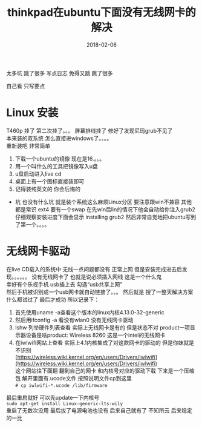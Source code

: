 ﻿---
layout: post
title:  "thinkpad在ubuntu下面没有无线网卡的解决"
date:   2018-02-06 
categories: linux
---

太多坑 跳了很多 写点日志 免得又跳 跳了很多

自己看 只写要点


# Linux 安装
T460p 挂了 第二次挂了。。。 屏幕排线挂了 修好了发现尼玛grub不见了  
本来装的双系统 怎么直接进windows了。。。。  
重新装吧 非常简单
1. 下载一个ubuntu的镜像 现在是16.。。。
2. 用一个叫什么的工具把镜像写入u盘
3. u盘启动进入live cd
4. 桌面上有一个图标直接装即可
5. 记得装纯英文的 你会后悔的
* 坑 也没有什么坑 就是装个系统这么麻烦Linux分区 要注意跟win不兼容 其他都是常识 ext4  要有一个swap
在先win后lin的情况下他会自动给你注入grub2 仔细观察安装进度下面会显示 installing grub2
然后非常自觉地把ubuntu写到了第一个。。。。

# 无线网卡驱动
在live CD载入的系统中 无线一点问题都没有 正常上网
但是安装完成进去后发现。。。。。。 没有无线网卡了 也就是说必须插入网线 这是一个什么鬼  
幸好有个乐视手机 usb插上去 勾选“usb共享上网”  
然后手机被识别成一个usb网卡就自动链接了。。。
然后就是 搜了一整天解决方案 什么都试过了 最后才成功 所以记录下：  
1. 首先使用uname -a查看这个版本的linux内核4.13.0-32-generic
2. 然后用ifconfig -a 看没有wlan0 没有无线网卡驱动
3. lshw 列举硬件列表查看 实际上无线网卡是有的 但是状态不对 product一项显示器设备是啥product: Wireless 8260 这是一个intel的无线网卡
4. 在iwlwifi网站上查看 实际上4.1内核集成了对这款网卡的驱动的 但是你妹就是不识别  
[https://wireless.wiki.kernel.org/en/users/Drivers/iwlwifi](https://wireless.wiki.kernel.org/en/users/Drivers/iwlwifi)  
这个网站往下面翻 翻到自己的网卡 和内核号对应的驱动下载 下来是一个压缩包 解开里面有.ucode文件
按照说明文件cp到这里  
``# cp iwlwifi-*.ucode /lib/firmware``  

最后重启就好
可以先update一下内核号  
``sudo apt-get install Linux-generic-lts-wily``  
重启了无数次没用 最后拔了电源电池也没有 后来自己就有了 不知所云
后来稳定的一比



 
